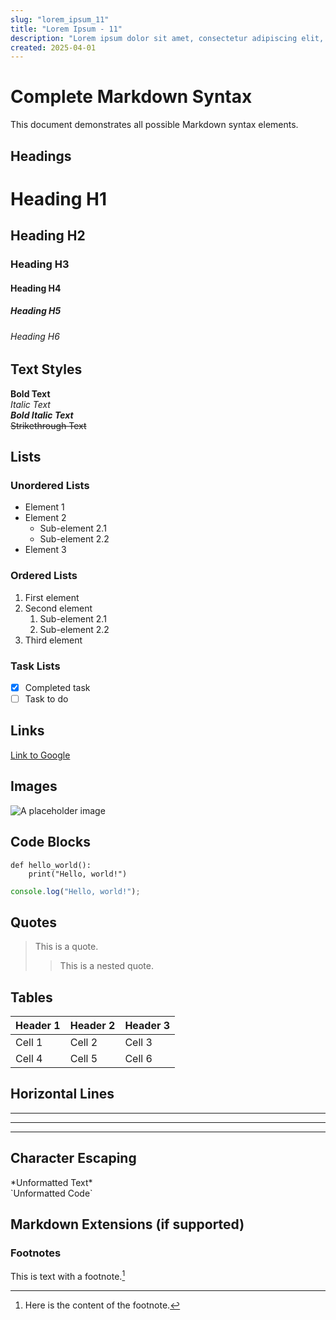 ```yaml
---
slug: "lorem_ipsum_11"
title: "Lorem Ipsum - 11"
description: "Lorem ipsum dolor sit amet, consectetur adipiscing elit, sed do eiusmod tempor incididunt ut labore et dolore magna aliqua. Ut enim ad minim veniam, quis nostrud exercitation ullamco laboris nisi ut aliquip ex ea commodo consequat."
created: 2025-04-01
---
```


# Complete Markdown Syntax

This document demonstrates all possible Markdown syntax elements.

## Headings

# Heading H1

## Heading H2

### Heading H3

#### Heading H4

##### Heading H5

###### Heading H6

## Text Styles

**Bold Text**  
_Italic Text_  
**_Bold Italic Text_**  
~~Strikethrough Text~~

## Lists

### Unordered Lists

- Element 1
- Element 2
  - Sub-element 2.1
  - Sub-element 2.2
- Element 3

### Ordered Lists

1. First element
2. Second element
   1. Sub-element 2.1
   2. Sub-element 2.2
3. Third element

### Task Lists

- [x] Completed task
- [ ] Task to do

## Links

[Link to Google](https://www.google.com)

## Images

![A placeholder image](https://placehold.co/600x400/EEE/31343C)

## Code Blocks

```
def hello_world():
    print("Hello, world!")
```

```javascript
console.log("Hello, world!");
```

## Quotes

> This is a quote.
>
> > This is a nested quote.

## Tables

| Header 1 | Header 2 | Header 3 |
| :------- | :------- | :------- |
| Cell 1   | Cell 2   | Cell 3   |
| Cell 4   | Cell 5   | Cell 6   |

## Horizontal Lines

---

---

---

## Character Escaping

\*Unformatted Text\*  
\`Unformatted Code\`

## Markdown Extensions (if supported)

### Footnotes

This is text with a footnote.[^1]  
[^1]: Here is the content of the footnote.
